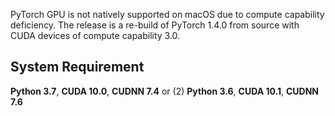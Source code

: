 PyTorch GPU is not natively supported on macOS due to compute capability deficiency. The release is a re-build of PyTorch 1.4.0 from source with CUDA devices of compute capability 3.0.

## System Requirement

**Python 3.7**, **CUDA 10.0**, **CUDNN 7.4** or (2) **Python 3.6**, **CUDA 10.1**, **CUDNN 7.6**
